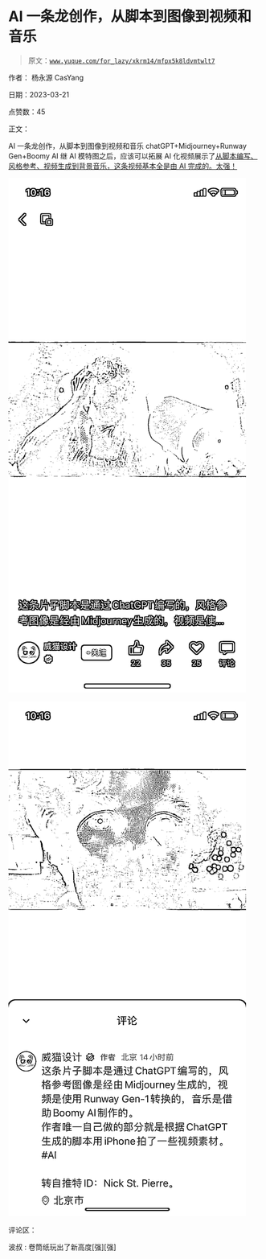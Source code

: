# AI 一条龙创作，从脚本到图像到视频和音乐

> 原文：[`www.yuque.com/for_lazy/xkrm14/mfpx5k8ldvmtwlt7`](https://www.yuque.com/for_lazy/xkrm14/mfpx5k8ldvmtwlt7)

作者： 杨永源 CasYang

日期：2023-03-21

点赞数：45

正文：

AI 一条龙创作，从脚本到图像到视频和音乐 chatGPT+Midjourney+Runway Gen+Boomy AI 继 AI 模特图之后，应该可以拓展 AI 化视频展示了[从脚本编写、风格参考、视频生成到背景音乐，这条视频基本全是由 AI 完成的。太强！](https://mp.weixin.qq.com/s/G_GiIlF_GUkId4IZlfHeyA)

![](img/ca5a73261a90fb3bbfff86f9e6bdca52.png)  

![](img/c2a9fdc3580a9c61fb8e5b4e0629fd98.png)  

评论区：

波叔 : 卷筒纸玩出了新高度[强][强]

